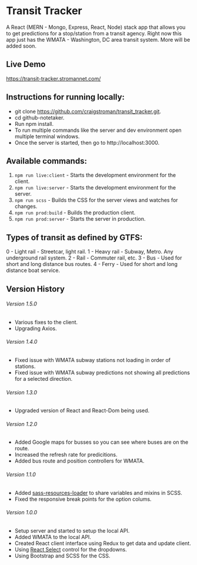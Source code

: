 # Transit Tracker

A React (MERN - Mongo, Express, React, Node) stack app that allows you to get predictions for a stop/station from a transit agency.
Right now this app just has the WMATA - Washington, DC area transit system.  More will be added soon.


## Live Demo
https://transit-tracker.stromannet.com/

## Instructions for running locally:
- git clone https://github.com/craigstroman/transit_tracker.git.
- cd github-notetaker.
- Run npm install.
- To run multiple commands like the server and dev environment open multiple terminal windows.
- Once the server is started, then go to http://localhost:3000.

## Available commands:
1. `npm run live:client` - Starts the development environment for the client.
1. `npm run live:server` - Starts the development environment for the server.
1. `npm run scss` - Builds the CSS for the server views and watches for changes.
1. `npm run prod:build` - Builds the production client.
1. `npm run prod:server` - Starts the server in production.

## Types of transit as defined by GTFS:
0 - Light rail - Streetcar, light rail.
1 - Heavy rail - Subway, Metro. Any underground rail system.
2 - Rail - Commuter rail, etc.
3 - Bus - Used for short and long distance bus routes.
4 - Ferry - Used for short and long distance boat service.


## Version History

###### Version 1.5.0
- Various fixes to the client.
- Upgrading Axios.

###### Version 1.4.0
- Fixed issue with WMATA subway stations not loading in order of stations.
- Fixed issue with WMATA subway predictions not showing all predictions for a selected direction.

###### Version 1.3.0
- Upgraded version of React and React-Dom being used.

###### Version 1.2.0
- Added Google maps for busses so you can see where buses are on the route.
- Increased the refresh rate for predicitions.
- Added bus route and position controllers for WMATA.

###### Version 1.1.0
- Added [sass-resources-loader](https://www.npmjs.com/package/sass-resources-loader) to share variables and mixins in SCSS.
- Fixed the responsive break points for the option colums.

###### Version 1.0.0
- Setup server and started to setup the local API.
- Added WMATA to the local API.
- Created React client interface using Redux to get data and update client.
- Using [React Select](https://github.com/JedWatson/react-select) control for the dropdowns.
- Using Bootstrap and SCSS for the CSS.

